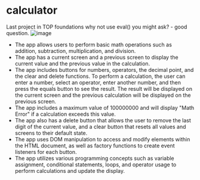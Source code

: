 # calculator
Last project in TOP foundations
why not use eval() you might ask? - good question.
![image](https://i.imgur.com/b19T3sU.png)

- The app allows users to perform basic math operations such as addition, subtraction, multiplication, and division.
- The app has a current screen and a previous screen to display the current value and the previous value in the calculation.
- The app includes buttons for numbers, operators, the decimal point, and the clear and delete functions.
To perform a calculation, the user can enter a number, select an operator, enter another number, and then press the equals button to see the result. The result will be displayed on the current screen and the previous calculation will be displayed on the previous screen.
- The app includes a maximum value of 100000000 and will display "Math Error" if a calculation exceeds this value.
- The app also has a delete button that allows the user to remove the last digit of the current value, and a clear button that resets all values and screens to their default state.
- The app uses DOM manipulation to access and modify elements within the HTML document, as well as factory functions to create event listeners for each button.
- The app utilizes various programming concepts such as variable assignment, conditional statements, loops, and operator usage to perform calculations and update the display.
